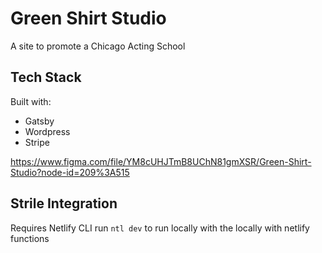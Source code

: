 # Green Shirt Studio

A site to promote a Chicago Acting School

## Tech Stack

Built with:

- Gatsby
- Wordpress
- Stripe

https://www.figma.com/file/YM8cUHJTmB8UChN81gmXSR/Green-Shirt-Studio?node-id=209%3A515

## Strile Integration

Requires Netlify CLI
run `ntl dev` to run locally with the locally with netlify functions
